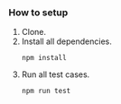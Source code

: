 ### How to setup
1. Clone.
2. Install all dependencies.
    ```
    npm install
    ```
3. Run all test cases.
    ```
    npm run test
    ```